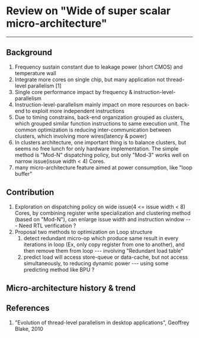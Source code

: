 # Review on "Wide of super scalar micro-architecture"

------

## Background

1. Frequency sustain constant due to leakage power (short CMOS) and temperature wall
2. Integrate more cores on single chip, but many application not thread-level parallelism [1]
3. Single core performance impact by frequency & instruction-level-parallelism
4. Instruction-level-parallelism mainly impact on more resources on back-end to exploit more independent instructions
5. Due to timing constrains, back-end organization grouped as clusters, which grouped similar function instructions to same execution unit. The common optimization is reducing inter-communication between clusters, which involving more wires(latency & power)
6. In clusters architecture, one important thing is to balance clusters, but seems no free lunch for only hardware implementation. The simple method is "Mod-N" dispatching policy, but only "Mod-3" works well on narrow issue(issue width < 4) Cores.
7. many micro-architecture feature aimed at power consumption, like "loop buffer"

## Contribution

1. Exploration on dispatching policy on wide issue(4 <= issue width < 8) Cores, by combining register write specialization and clustering method (based on "Mod-N"), can enlarge issue width and instruction window --- Need RTL verification ? 
2. Proposal two methods to optimization on Loop structure
   1. detect redundant micro-op which produce same result in every iterations in loop (Ex, only copy register from one to another), and then remove them from loop --- involving "Redundant load table"
   2. predict load will access store-queue or data-cache, but not access simultaneously, to reducing dynamic power --- using some predicting method like BPU ?

## Micro-architecture history  & trend



## References

1. "Evolution of thread-level parallelism in desktop applications", Geoffrey Blake, 2010